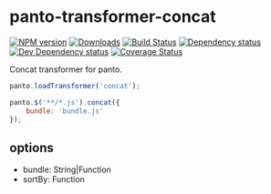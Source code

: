 # panto-transformer-concat
[![NPM version][npm-image]][npm-url] [![Downloads][downloads-image]][npm-url] [![Build Status][travis-image]][travis-url] [![Dependency status][david-dm-image]][david-dm-url] [![Dev Dependency status][david-dm-dev-image]][david-dm-dev-url] [![Coverage Status][coveralls-image]][coveralls-url]

Concat transformer for panto.

```js
panto.loadTransformer('concat');

panto.$('**/*.js').concat({
    bundle: 'bundle.js'
});
```

## options
 - bundle: String|Function
 - sortBy: Function

[npm-url]: https://npmjs.org/package/panto-transformer-concat
[downloads-image]: http://img.shields.io/npm/dm/panto-transformer-concat.svg
[npm-image]: http://img.shields.io/npm/v/panto-transformer-concat.svg
[travis-url]: https://travis-ci.org/pantojs/panto-transformer-concat
[travis-image]: http://img.shields.io/travis/pantojs/panto-transformer-concat.svg
[david-dm-url]:https://david-dm.org/pantojs/panto-transformer-concat
[david-dm-image]:https://david-dm.org/pantojs/panto-transformer-concat.svg
[david-dm-dev-url]:https://david-dm.org/pantojs/panto-transformer-concat#type=dev
[david-dm-dev-image]:https://david-dm.org/pantojs/panto-transformer-concat/dev-status.svg
[coveralls-image]:https://coveralls.io/repos/github/pantojs/panto-transformer-concat/badge.svg?branch=master
[coveralls-url]:https://coveralls.io/github/pantojs/panto-transformer-concat?branch=master
